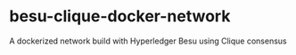 # besu-clique-docker-network
A dockerized network build with Hyperledger Besu using Clique consensus
